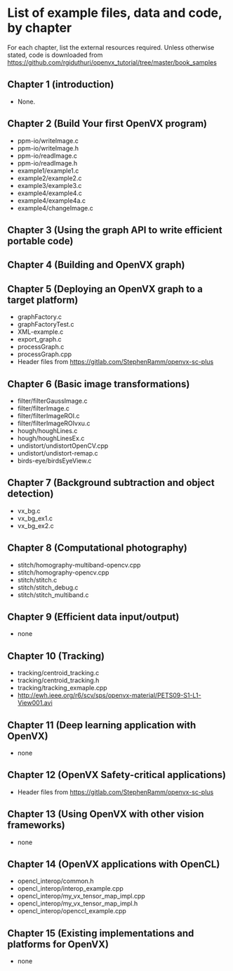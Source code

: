 # List of example files, data and code, by chapter
For each chapter, list the external resources required. Unless otherwise stated, code is downloaded from https://github.com/rgiduthuri/openvx_tutorial/tree/master/book_samples

## Chapter 1 (introduction)
* None.
## Chapter 2 (Build Your first OpenVX program)
* ppm-io/writeImage.c
* ppm-io/writeImage.h
* ppm-io/readImage.c
* ppm-io/readImage.h
* example1/example1.c
* example2/example2.c
* example3/example3.c
* example4/example4.c
* example4/example4a.c
* example4/changeImage.c
## Chapter 3 (Using the graph API to write efficient portable code)
## Chapter 4 (Building and OpenVX graph)
## Chapter 5 (Deploying an OpenVX graph to a target platform)
* graphFactory.c
* graphFactoryTest.c
* XML-example.c
* export_graph.c
* processGraph.c
* processGraph.cpp
* Header files from https://gitlab.com/StephenRamm/openvx-sc-plus
## Chapter 6 (Basic image transformations)
* filter/filterGaussImage.c
* filter/filterImage.c
* filter/filterImageROI.c
* filter/filterImageROIvxu.c
* hough/houghLines.c
* hough/houghLinesEx.c
* undistort/undistortOpenCV.cpp
* undistort/undistort-remap.c
* birds-eye/birdsEyeView.c
## Chapter 7 (Background subtraction and object detection)
* vx_bg.c
* vx_bg_ex1.c
* vx_bg_ex2.c
## Chapter 8 (Computational photography)
* stitch/homography-multiband-opencv.cpp
* stitch/homography-opencv.cpp
* stitch/stitch.c
* stitch/stitch_debug.c
* stitch/stitch_multiband.c
## Chapter 9 (Efficient data input/output)
* none
## Chapter 10 (Tracking)
* tracking/centroid_tracking.c
* tracking/centroid_tracking.h
* tracking/tracking_exmaple.cpp
* http://ewh.ieee.org/r6/scv/sps/openvx-material/PETS09-S1-L1-View001.avi
## Chapter 11 (Deep learning application with OpenVX)
* none
## Chapter 12 (OpenVX Safety-critical applications)
* Header files from https://gitlab.com/StephenRamm/openvx-sc-plus
## Chapter 13 (Using OpenVX with other vision frameworks)
* none
## Chapter 14 (OpenVX applications with OpenCL)
* opencl_interop/common.h
* opencl_interop/interop_example.cpp
* opencl_interop/my_vx_tensor_map_impl.cpp
* opencl_interop/my_vx_tensor_map_impl.h
* opencl_interop/openccl_example.cpp
## Chapter 15 (Existing implementations and platforms for OpenVX)
* none
